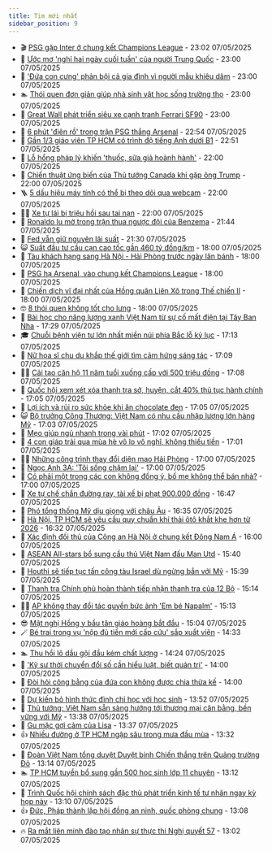 ```yaml
---
title: Tim mới nhất
sidebar_position: 9
---
```


<!-- vnexpress-tin-moi-nhat:START -->
- 🎬 [PSG gặp Inter ở chung kết Champions League](https://vnexpress.net/psg-gap-inter-o-chung-ket-champions-league-4883008.html) - 23:02 07/05/2025
- 🐎 [Ước mơ &#39;nghỉ hai ngày cuối tuần&#39; của người Trung Quốc](https://vnexpress.net/uoc-mo-nghi-hai-ngay-cuoi-tuan-cua-nguoi-trung-quoc-4882930.html) - 23:00 07/05/2025
- 🦍 [&#39;Đứa con cưng&#39; phản bội cả gia đình vì người mẫu khiêu dâm](https://vnexpress.net/dua-con-cung-phan-boi-ca-gia-dinh-vi-nguoi-mau-khieu-dam-4882922.html) - 23:00 07/05/2025
- 🏊 [Thói quen đơn giản giúp nhà sinh vật học sống trường thọ](https://vnexpress.net/thoi-quen-don-gian-giup-nha-sinh-vat-hoc-song-truong-tho-4882298.html) - 23:00 07/05/2025
- 🎊 [Great Wall phát triển siêu xe cạnh tranh Ferrari SF90](https://vnexpress.net/great-wall-phat-trien-sieu-xe-canh-tranh-ferrari-sf90-4882525.html) - 23:00 07/05/2025
- 🎃 [6 phút &#39;điên rồ&#39; trong trận PSG thắng Arsenal](https://vnexpress.net/6-phut-dien-ro-trong-tran-psg-thang-arsenal-4883010.html) - 22:54 07/05/2025
- 🧰 [Gần 1/3 giáo viên TP HCM có trình độ tiếng Anh dưới B1](https://vnexpress.net/cong-bo-ket-qua-khao-sat-tieng-anh-cua-giao-vien-tp-hcm-4883004.html) - 22:51 07/05/2025
- 🔭 [Lỗ hổng pháp lý khiến &#39;thuốc, sữa giả hoành hành&#39;](https://vnexpress.net/lo-hong-phap-ly-khien-thuoc-sua-gia-hoanh-hanh-4882840.html) - 22:00 07/05/2025
- 🫶 [Chiến thuật ứng biến của Thủ tướng Canada khi gặp ông Trump](https://vnexpress.net/chien-thuat-ung-bien-cua-thu-tuong-canada-khi-gap-ong-trump-4882743.html) - 22:00 07/05/2025
- 🪜 [5 dấu hiệu máy tính có thể bị theo dõi qua webcam](https://vnexpress.net/5-dau-hieu-may-tinh-co-the-bi-theo-doi-qua-webcam-4882165.html) - 22:00 07/05/2025
- 👨‍🏫 [Xe tự lái bị triệu hồi sau tai nạn](https://vnexpress.net/xe-tu-lai-bi-trieu-hoi-sau-tai-nan-4882526.html) - 22:00 07/05/2025
- 🎊 [Ronaldo lu mờ trong trận thua ngược đội của Benzema](https://vnexpress.net/ronaldo-lu-mo-trong-tran-thua-nguoc-doi-cua-benzema-4883007.html) - 21:44 07/05/2025
- 🎊 [Fed vẫn giữ nguyên lãi suất](https://vnexpress.net/fed-van-giu-nguyen-lai-suat-4883006.html) - 21:30 07/05/2025
- 😺 [Suất đầu tư cầu cạn cao tốc gần 460 tỷ đồng/km](https://vnexpress.net/suat-dau-tu-cau-can-cao-toc-gan-460-ty-dong-km-4882959.html) - 18:00 07/05/2025
- 🐘 [Tàu khách hạng sang Hà Nội - Hải Phòng trước ngày lăn bánh](https://vnexpress.net/tau-khach-hang-sang-ha-noi-hai-phong-truoc-ngay-lan-banh-4882955.html) - 18:00 07/05/2025
- 🌁 [PSG hạ Arsenal, vào chung kết Champions League](https://vnexpress.net/psg-ha-arsenal-vao-chung-ket-champions-league-4882887-tong-thuat.html) - 18:00 07/05/2025
- 🐲 [Chiến dịch vĩ đại nhất của Hồng quân Liên Xô trong Thế chiến II](https://vnexpress.net/chien-dich-vi-dai-nhat-cua-hong-quan-lien-xo-trong-the-chien-ii-4879926.html) - 18:00 07/05/2025
- 🤓 [8 thói quen không tốt cho lưng](https://vnexpress.net/8-thoi-quen-khong-tot-cho-lung-4882367.html) - 18:00 07/05/2025
- 💪 [Bài học cho năng lượng xanh Việt Nam từ sự cố mất điện tại Tây Ban Nha](https://vnexpress.net/bai-hoc-cho-nang-luong-xanh-viet-nam-tu-su-co-mat-dien-tai-tay-ban-nha-4882985.html) - 17:29 07/05/2025
- 🎓 [Chuỗi bệnh viện tư lớn nhất miền núi phía Bắc lỗ kỷ lục](https://vnexpress.net/chuoi-benh-vien-tu-lon-nhat-mien-nui-phia-bac-lo-ky-luc-4882906.html) - 17:13 07/05/2025
- 🫣 [Nữ họa sĩ chu du khắp thế giới tìm cảm hứng sáng tác](https://vnexpress.net/nu-hoa-si-chu-du-khap-the-gioi-tim-cam-hung-sang-tac-4882805.html) - 17:09 07/05/2025
- 🧑‍💻 [Cải tạo căn hộ 11 năm tuổi xuống cấp với 500 triệu đồng](https://vnexpress.net/cai-tao-can-ho-11-nam-tuoi-xuong-cap-voi-500-trieu-dong-4882981.html) - 17:08 07/05/2025
- 🐲 [Quốc hội xem xét xóa thanh tra sở, huyện, cắt 40% thủ tục hành chính](https://vnexpress.net/quoc-hoi-xem-xet-xoa-thanh-tra-so-huyen-cat-40-thu-tuc-hanh-chinh-4882966.html) - 17:05 07/05/2025
- 🌝 [Lợi ích và rủi ro sức khỏe khi ăn chocolate đen](https://vnexpress.net/loi-ich-va-rui-ro-suc-khoe-khi-an-chocolate-den-4848745.html) - 17:05 07/05/2025
- 😺 [Bộ trưởng Công Thương: Việt Nam có nhu cầu nhập lượng lớn hàng Mỹ](https://vnexpress.net/bo-truong-cong-thuong-viet-nam-co-nhu-cau-nhap-luong-lon-hang-my-4882982.html) - 17:03 07/05/2025
- 🐎 [Mẹo giúp ngủ nhanh trong vài phút](https://vnexpress.net/meo-giup-ngu-nhanh-trong-vai-phut-4882321.html) - 17:02 07/05/2025
- 🎡 [4 con giáp trải qua mùa hè vô lo vô nghĩ, không thiếu tiền](https://vnexpress.net/4-con-giap-trai-qua-mua-he-vo-lo-vo-nghi-khong-thieu-tien-4882888.html) - 17:01 07/05/2025
- 👨‍🏫 [Những công trình thay đổi diện mạo Hải Phòng](https://vnexpress.net/nhung-cong-trinh-thay-doi-dien-mao-hai-phong-4882623.html) - 17:00 07/05/2025
- 🦆 [Ngọc Anh 3A: &#39;Tôi sống chậm lại&#39;](https://vnexpress.net/ngoc-anh-3a-toi-song-cham-lai-4882062.html) - 17:00 07/05/2025
- 🚦 [Có phải một trong các con không đồng ý, bố mẹ không thể bán nhà?](https://vnexpress.net/co-phai-mot-trong-cac-con-khong-dong-y-bo-me-khong-the-ban-nha-4881494.html) - 17:00 07/05/2025
- 💫 [Xe tự chế chắn đường ray, tài xế bị phạt 900.000 đồng](https://vnexpress.net/xe-tu-che-chan-duong-ray-tai-xe-bi-phat-900-000-dong-4882960.html) - 16:47 07/05/2025
- 🎉 [Phó tổng thống Mỹ dịu giọng với châu Âu](https://vnexpress.net/pho-tong-thong-my-diu-giong-voi-chau-au-4882978.html) - 16:35 07/05/2025
- 🌋 [Hà Nội, TP HCM sẽ yêu cầu quy chuẩn khí thải ôtô khắt khe hơn từ 2026](https://vnexpress.net/ha-noi-tp-hcm-se-yeu-cau-quy-chuan-khi-thai-oto-khat-khe-hon-tu-2026-4882988.html) - 16:32 07/05/2025
- 🤖 [Xác định đối thủ của Công an Hà Nội ở chung kết Đông Nam Á](https://vnexpress.net/xac-dinh-doi-thu-cua-cong-an-ha-noi-o-chung-ket-dong-nam-a-4882987.html) - 16:00 07/05/2025
- 🦏 [ASEAN All-stars bổ sung cầu thủ Việt Nam đấu Man Utd](https://vnexpress.net/asean-all-stars-bo-sung-cau-thu-viet-nam-dau-man-utd-4882977.html) - 15:40 07/05/2025
- 🦩 [Houthi sẽ tiếp tục tấn công tàu Israel dù ngừng bắn với Mỹ](https://vnexpress.net/houthi-se-tiep-tuc-tan-cong-tau-israel-du-ngung-ban-voi-my-4882962.html) - 15:39 07/05/2025
- 👺 [Thanh tra Chính phủ hoàn thành tiếp nhận thanh tra của 12 Bộ](https://vnexpress.net/thanh-tra-chinh-phu-hoan-thanh-tiep-nhan-thanh-tra-cua-12-bo-4882973.html) - 15:14 07/05/2025
- 🧑‍🏫 [AP không thay đổi tác quyền bức ảnh &#39;Em bé Napalm&#39;](https://vnexpress.net/ap-khong-thay-doi-tac-quyen-buc-anh-em-be-napalm-4882937.html) - 15:13 07/05/2025
- 😎 [Mật nghị Hồng y bầu tân giáo hoàng bắt đầu](https://vnexpress.net/mat-nghi-hong-y-bau-tan-giao-hoang-bat-dau-4882907.html) - 15:04 07/05/2025
- 🪄 [Bé trai trong vụ &#39;nộp đủ tiền mới cấp cứu&#39; sắp xuất viện](https://vnexpress.net/be-trai-trong-vu-nop-du-tien-moi-cap-cuu-sap-xuat-vien-4882964.html) - 14:33 07/05/2025
- 🏊 [Thu hồi lô dầu gội đầu kém chất lượng](https://vnexpress.net/thu-hoi-lo-dau-goi-dau-kem-chat-luong-4882963.html) - 14:24 07/05/2025
- 💃 [&#39;Kỹ sư thời chuyển đổi số cần hiểu luật, biết quản trị&#39;](https://vnexpress.net/ky-su-thoi-chuyen-doi-so-can-hieu-luat-biet-quan-tri-4882947.html) - 14:00 07/05/2025
- 🦆 [Đòi hỏi công bằng của đứa con không được chia thừa kế](https://vnexpress.net/doi-hoi-cong-bang-cua-dua-con-khong-duoc-chia-thua-ke-4882882.html) - 14:00 07/05/2025
- 🎊 [Dự kiến bỏ hình thức đình chỉ học với học sinh](https://vnexpress.net/du-kien-bo-hinh-thuc-dinh-chi-hoc-voi-hoc-sinh-4882921.html) - 13:52 07/05/2025
- 👺 [Thủ tướng: Việt Nam sẵn sàng hướng tới thương mại cân bằng, bền vững với Mỹ](https://vnexpress.net/thu-tuong-viet-nam-san-sang-huong-toi-thuong-mai-can-bang-ben-vung-voi-my-4882953.html) - 13:38 07/05/2025
- 🎡 [Gu mặc gợi cảm của Lisa](https://vnexpress.net/gu-mac-goi-cam-cua-lisa-4882839.html) - 13:37 07/05/2025
- 👍 [Nhiều đường ở TP HCM ngập sâu trong mưa đầu mùa](https://vnexpress.net/nhieu-duong-o-tp-hcm-ngap-sau-trong-mua-dau-mua-4882957.html) - 13:32 07/05/2025
- 🐎 [Đoàn Việt Nam tổng duyệt Duyệt binh Chiến thắng trên Quảng trường Đỏ](https://vnexpress.net/doan-viet-nam-tong-duyet-duyet-binh-chien-thang-tren-quang-truong-do-4882941.html) - 13:14 07/05/2025
- 🏊 [TP HCM tuyển bổ sung gần 500 học sinh lớp 11 chuyên](https://vnexpress.net/tp-hcm-tuyen-bo-sung-gan-500-hoc-sinh-lop-11-chuyen-4882938.html) - 13:12 07/05/2025
- 🦩 [Trình Quốc hội chính sách đặc thù phát triển kinh tế tư nhân ngay kỳ họp này](https://vnexpress.net/trinh-quoc-hoi-chinh-sach-dac-thu-phat-trien-kinh-te-tu-nhan-ngay-ky-hop-nay-4882951.html) - 13:10 07/05/2025
- 👍 [Đức, Pháp thành lập hội đồng an ninh, quốc phòng chung](https://vnexpress.net/duc-phap-thanh-lap-hoi-dong-an-ninh-quoc-phong-chung-4882927.html) - 13:08 07/05/2025
- 🔥 [Ra mắt liên minh đào tạo nhân sự thực thi Nghị quyết 57](https://vnexpress.net/ra-mat-lien-minh-dao-tao-nhan-su-thuc-thi-nghi-quyet-57-4882935.html) - 13:02 07/05/2025<!-- vnexpress-tin-moi-nhat:END -->
